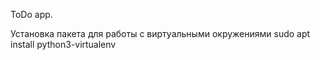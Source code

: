 ToDo app.

Установка пакета для работы с виртуальными окружениями
sudo apt install python3-virtualenv







